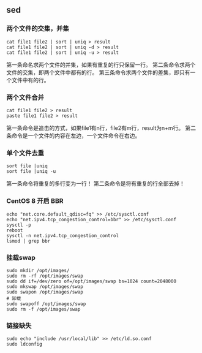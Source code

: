 ## sed
### 两个文件的交集，并集
```shell
cat file1 file2 | sort | uniq > result
cat file1 file2 | sort | uniq -d > result
cat file1 file2 | sort | uniq -u > result
```
第一条命名求两个文件的并集，如果有重复的行只保留一行。
第二条命令求两个文件的交集，即两个文件中都有的行。
第三条命令求两个文件的差集，即只有一个文件中有的行。

### 两个文件合并
```shell
cat file1 file2 > result
paste file1 file2 > result
```
第一条命令是追击的方式，如果file1有n行，file2有m行，result为n+m行。
第二条命令是一个文件的内容在左边，一个文件命令在右边。

### 单个文件去重
```shell
sort file |uniq
sort file |uniq -u
```
第一条命令将重复的多行变为一行！
第二条命令是将有重复的行全部去掉！

### CentOS 8 开启 BBR
```shell
echo "net.core.default_qdisc=fq" >> /etc/sysctl.conf
echo "net.ipv4.tcp_congestion_control=bbr" >> /etc/sysctl.conf
sysctl -p
reboot
sysctl -n net.ipv4.tcp_congestion_control
lsmod | grep bbr
```
### 挂载swap
```shell
sudo mkdir /opt/images/
sudo rm -rf /opt/images/swap
sudo dd if=/dev/zero of=/opt/images/swap bs=1024 count=2048000
sudo mkswap /opt/images/swap
sudo swapon /opt/images/swap
# 卸载
sudo swapoff /opt/images/swap
sudo rm -f /opt/images/swap
```

### 链接缺失
```shell
sudo echo "include /usr/local/lib" >> /etc/ld.so.conf
sudo ldconfig 
```
